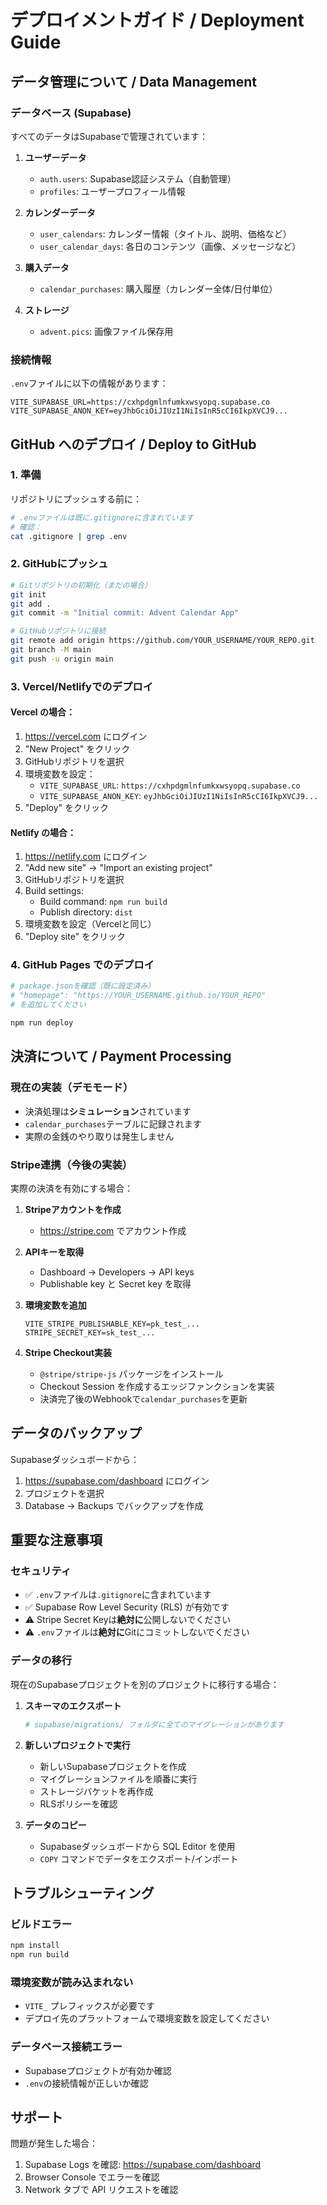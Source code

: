 # デプロイメントガイド / Deployment Guide

## データ管理について / Data Management

### データベース (Supabase)
すべてのデータはSupabaseで管理されています：

1. **ユーザーデータ**
   - `auth.users`: Supabase認証システム（自動管理）
   - `profiles`: ユーザープロフィール情報

2. **カレンダーデータ**
   - `user_calendars`: カレンダー情報（タイトル、説明、価格など）
   - `user_calendar_days`: 各日のコンテンツ（画像、メッセージなど）

3. **購入データ**
   - `calendar_purchases`: 購入履歴（カレンダー全体/日付単位）

4. **ストレージ**
   - `advent.pics`: 画像ファイル保存用

### 接続情報
`.env`ファイルに以下の情報があります：
```
VITE_SUPABASE_URL=https://cxhpdgmlnfumkxwsyopq.supabase.co
VITE_SUPABASE_ANON_KEY=eyJhbGciOiJIUzI1NiIsInR5cCI6IkpXVCJ9...
```

## GitHub へのデプロイ / Deploy to GitHub

### 1. 準備
リポジトリにプッシュする前に：

```bash
# .envファイルは既に.gitignoreに含まれています
# 確認：
cat .gitignore | grep .env
```

### 2. GitHubにプッシュ

```bash
# Gitリポジトリの初期化（まだの場合）
git init
git add .
git commit -m "Initial commit: Advent Calendar App"

# GitHubリポジトリに接続
git remote add origin https://github.com/YOUR_USERNAME/YOUR_REPO.git
git branch -M main
git push -u origin main
```

### 3. Vercel/Netlifyでのデプロイ

#### Vercel の場合：
1. https://vercel.com にログイン
2. "New Project" をクリック
3. GitHubリポジトリを選択
4. 環境変数を設定：
   - `VITE_SUPABASE_URL`: `https://cxhpdgmlnfumkxwsyopq.supabase.co`
   - `VITE_SUPABASE_ANON_KEY`: `eyJhbGciOiJIUzI1NiIsInR5cCI6IkpXVCJ9...`
5. "Deploy" をクリック

#### Netlify の場合：
1. https://netlify.com にログイン
2. "Add new site" → "Import an existing project"
3. GitHubリポジトリを選択
4. Build settings:
   - Build command: `npm run build`
   - Publish directory: `dist`
5. 環境変数を設定（Vercelと同じ）
6. "Deploy site" をクリック

### 4. GitHub Pages でのデプロイ

```bash
# package.jsonを確認（既に設定済み）
# "homepage": "https://YOUR_USERNAME.github.io/YOUR_REPO"
# を追加してください

npm run deploy
```

## 決済について / Payment Processing

### 現在の実装（デモモード）
- 決済処理は**シミュレーション**されています
- `calendar_purchases`テーブルに記録されます
- 実際の金銭のやり取りは発生しません

### Stripe連携（今後の実装）
実際の決済を有効にする場合：

1. **Stripeアカウントを作成**
   - https://stripe.com でアカウント作成

2. **APIキーを取得**
   - Dashboard → Developers → API keys
   - Publishable key と Secret key を取得

3. **環境変数を追加**
   ```
   VITE_STRIPE_PUBLISHABLE_KEY=pk_test_...
   STRIPE_SECRET_KEY=sk_test_...
   ```

4. **Stripe Checkout実装**
   - `@stripe/stripe-js` パッケージをインストール
   - Checkout Session を作成するエッジファンクションを実装
   - 決済完了後のWebhookで`calendar_purchases`を更新

## データのバックアップ

Supabaseダッシュボードから：
1. https://supabase.com/dashboard にログイン
2. プロジェクトを選択
3. Database → Backups でバックアップを作成

## 重要な注意事項

### セキュリティ
- ✅ `.env`ファイルは`.gitignore`に含まれています
- ✅ Supabase Row Level Security (RLS) が有効です
- ⚠️ Stripe Secret Keyは**絶対に**公開しないでください
- ⚠️ `.env`ファイルは**絶対に**Gitにコミットしないでください

### データの移行
現在のSupabaseプロジェクトを別のプロジェクトに移行する場合：

1. **スキーマのエクスポート**
   ```bash
   # supabase/migrations/ フォルダに全てのマイグレーションがあります
   ```

2. **新しいプロジェクトで実行**
   - 新しいSupabaseプロジェクトを作成
   - マイグレーションファイルを順番に実行
   - ストレージバケットを再作成
   - RLSポリシーを確認

3. **データのコピー**
   - Supabaseダッシュボードから SQL Editor を使用
   - `COPY` コマンドでデータをエクスポート/インポート

## トラブルシューティング

### ビルドエラー
```bash
npm install
npm run build
```

### 環境変数が読み込まれない
- `VITE_` プレフィックスが必要です
- デプロイ先のプラットフォームで環境変数を設定してください

### データベース接続エラー
- Supabaseプロジェクトが有効か確認
- `.env`の接続情報が正しいか確認

## サポート

問題が発生した場合：
1. Supabase Logs を確認: https://supabase.com/dashboard
2. Browser Console でエラーを確認
3. Network タブで API リクエストを確認
